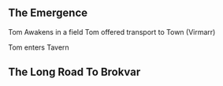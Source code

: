 ## The Emergence
Tom Awakens in a field
Tom offered transport to Town (Virmarr)

Tom enters Tavern

## The Long Road To Brokvar

